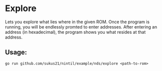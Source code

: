 # Explore

Lets you explore what lies where in the given ROM.
Once the program is running, you will be endlessly promted to enter addresses.
After entering an address (in hexadecimal), the program shows you
what resides at that address.

## Usage:
`go run github.com/sukus21/nintil/example/nds/explore <path-to-rom>`
